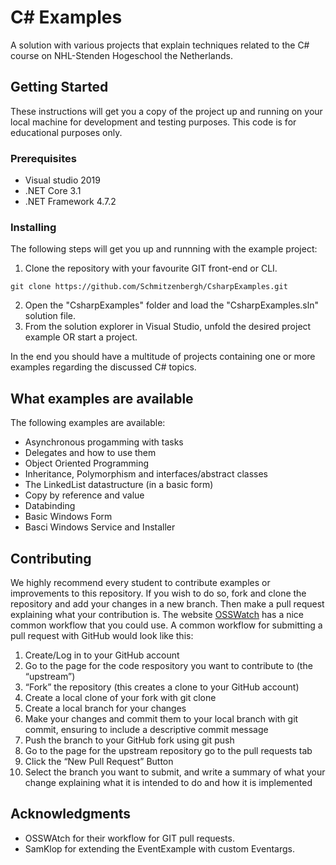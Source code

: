 # C# Examples
A solution with various projects that explain techniques related to the C# course on NHL-Stenden Hogeschool the Netherlands. 

## Getting Started
These instructions will get you a copy of the project up and running on your local machine for development and testing purposes. This code is for educational purposes only.

### Prerequisites
- Visual studio 2019
- .NET Core 3.1
- .NET Framework 4.7.2

### Installing
The following steps will get you up and runnning with the example project:
1. Clone the repository with your favourite GIT front-end or CLI.
```
git clone https://github.com/Schmitzenbergh/CsharpExamples.git
```
2. Open the "CsharpExamples" folder and load the "CsharpExamples.sln" solution file.
3. From the solution explorer in Visual Studio, unfold the desired project example OR start a project.

In the end you should have a multitude of projects containing one or more examples regarding the discussed C# topics.

## What examples are available
The following examples are available:
- Asynchronous progamming with tasks
- Delegates and how to use them
- Object Oriented Programming 
- Inheritance, Polymorphism and interfaces/abstract classes
- The LinkedList datastructure (in a basic form)
- Copy by reference and value
- Databinding
- Basic Windows Form
- Basci Windows Service and Installer

## Contributing
We highly recommend every student to contribute examples or improvements to this repository. If you wish to do so, fork and clone the repository and add your changes in a new branch. Then make a pull request explaining what your contribution is. The website [OSSWatch](http://oss-watch.ac.uk/resources/pullrequest) has a nice common workflow that you could use.
A common workflow for submitting a pull request with GitHub would look like this:
1. Create/Log in to your GitHub account
2. Go to the page for the code respository you want to contribute to (the “upstream”)
3. “Fork” the repository (this creates a clone to your GitHub account)
4. Create a local clone of your fork with git clone
5. Create a local branch for your changes
6. Make your changes and commit them to your local branch with git commit, ensuring to include a descriptive commit message
7. Push the branch to your GitHub fork using git push
8. Go to the page for the upstream repository go to the pull requests tab
9. Click the “New Pull Request” Button
10. Select the branch you want to submit, and write a summary of what your change explaining what it is intended to do and how it is implemented

## Acknowledgments
* OSSWAtch for their workflow for GIT pull requests.
* SamKlop for extending the EventExample with custom Eventargs.

